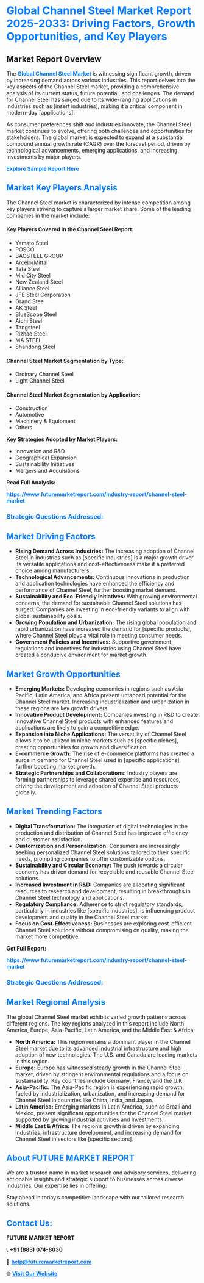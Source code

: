 <h1 style="color: #007BFF;">Global Channel Steel Market Report 2025-2033: Driving Factors, Growth Opportunities, and Key Players</h1>

<section id="overview">
<h2>Market Report Overview</h2>
<p>The <a href="https://www.futuremarketreport.com/industry-report/channel-steel-market" style="color: #007BFF; text-decoration: none;"><strong>Global Channel Steel Market</strong></a> is witnessing significant growth, driven by increasing demand across various industries. This report delves into the key aspects of the Channel Steel market, providing a comprehensive analysis of its current status, future potential, and challenges. The demand for Channel Steel has surged due to its wide-ranging applications in industries such as [insert industries], making it a critical component in modern-day [applications].</p>
<p>As consumer preferences shift and industries innovate, the Channel Steel market continues to evolve, offering both challenges and opportunities for stakeholders. The global market is expected to expand at a substantial compound annual growth rate (CAGR) over the forecast period, driven by technological advancements, emerging applications, and increasing investments by major players.</p>
</section>

<section id="overview">
<p><a href="https://www.futuremarketreport.com/request-sample/reportId=59460" style="color: #007BFF; text-decoration: none;"><strong>Explore Sample Report Here</strong></a></p>
</section>

<section id="key-players">
<h2 style="color: #007BFF;">Market Key Players Analysis</h2>
<p>The Channel Steel market is characterized by intense competition among key players striving to capture a larger market share. Some of the leading companies in the market include:</p>
<h4>Key Players Covered in the Channel Steel Report:</h4>
<ul><li>Yamato Steel</li><li>POSCO</li><li>BAOSTEEL GROUP</li><li>ArcelorMittal</li><li>Tata Steel</li><li>Mid City Steel</li><li>New Zealand Steel</li><li>Alliance Steel</li><li>JFE Steel Corporation</li><li>Grand Stee</li><li>AK Steel</li><li>BlueScope Steel</li><li>Aichi Steel</li><li>Tangsteel</li><li>Rizhao Steel</li><li>MA STEEL</li><li>Shandong Steel</li></ul>
<h4>Channel Steel Market Segmentation by Type:</h4>
<ul><li>Ordinary Channel Steel</li><li>Light Channel Steel</li></ul>

<h4>Channel Steel Market Segmentation by Application:</h4>
<ul><li>Construction</li><li>Automotive</li><li>Machinery &amp; Equipment</li><li>Others</li></ul>
<p><strong>Key Strategies Adopted by Market Players:</strong></p>
<ul>
<li>Innovation and R&D</li>
<li>Geographical Expansion</li>
<li>Sustainability Initiatives</li>
<li>Mergers and Acquisitions</li>
</ul>
</section>

<section>
<p><strong>Read Full Analysis: </strong></p><a href="https://www.futuremarketreport.com/industry-report/channel-steel-market" style="color: #007BFF; text-decoration: none;"><strong>https://www.futuremarketreport.com/industry-report/channel-steel-market</strong></a>
<h3 style="color: #007BFF;">Strategic Questions Addressed:</h3>
</section>

<section id="driving-factors">
<h2 style="color: #007BFF;">Market Driving Factors</h2>
<ul>
<li><strong>Rising Demand Across Industries:</strong> The increasing adoption of Channel Steel in industries such as [specific industries] is a major growth driver. Its versatile applications and cost-effectiveness make it a preferred choice among manufacturers.</li>
<li><strong>Technological Advancements:</strong> Continuous innovations in production and application technologies have enhanced the efficiency and performance of Channel Steel, further boosting market demand.</li>
<li><strong>Sustainability and Eco-Friendly Initiatives:</strong> With growing environmental concerns, the demand for sustainable Channel Steel solutions has surged. Companies are investing in eco-friendly variants to align with global sustainability goals.</li>
<li><strong>Growing Population and Urbanization:</strong> The rising global population and rapid urbanization have increased the demand for [specific products], where Channel Steel plays a vital role in meeting consumer needs.</li>
<li><strong>Government Policies and Incentives:</strong> Supportive government regulations and incentives for industries using Channel Steel have created a conducive environment for market growth.</li>
</ul>
</section>

<section id="growth-opportunities">
<h2 style="color: #007BFF;">Market Growth Opportunities</h2>
<ul>
<li><strong>Emerging Markets:</strong> Developing economies in regions such as Asia-Pacific, Latin America, and Africa present untapped potential for the Channel Steel market. Increasing industrialization and urbanization in these regions are key growth drivers.</li>
<li><strong>Innovative Product Development:</strong> Companies investing in R&D to create innovative Channel Steel products with enhanced features and applications are likely to gain a competitive edge.</li>
<li><strong>Expansion into Niche Applications:</strong> The versatility of Channel Steel allows it to be utilized in niche markets such as [specific niches], creating opportunities for growth and diversification.</li>
<li><strong>E-commerce Growth:</strong> The rise of e-commerce platforms has created a surge in demand for Channel Steel used in [specific applications], further boosting market growth.</li>
<li><strong>Strategic Partnerships and Collaborations:</strong> Industry players are forming partnerships to leverage shared expertise and resources, driving the development and adoption of Channel Steel products globally.</li>
</ul>
</section>

<section id="trending-factors">
<h2 style="color: #007BFF;">Market Trending Factors</h2>
<ul>
<li><strong>Digital Transformation:</strong> The integration of digital technologies in the production and distribution of Channel Steel has improved efficiency and customer satisfaction.</li>
<li><strong>Customization and Personalization:</strong> Consumers are increasingly seeking personalized Channel Steel solutions tailored to their specific needs, prompting companies to offer customizable options.</li>
<li><strong>Sustainability and Circular Economy:</strong> The push towards a circular economy has driven demand for recyclable and reusable Channel Steel solutions.</li>
<li><strong>Increased Investment in R&D:</strong> Companies are allocating significant resources to research and development, resulting in breakthroughs in Channel Steel technology and applications.</li>
<li><strong>Regulatory Compliance:</strong> Adherence to strict regulatory standards, particularly in industries like [specific industries], is influencing product development and quality in the Channel Steel market.</li>
<li><strong>Focus on Cost-Effectiveness:</strong> Businesses are exploring cost-efficient Channel Steel solutions without compromising on quality, making the market more competitive.</li>
</ul>
</section>

<section>
<p><strong>Get Full Report: </strong></p><a href="https://www.futuremarketreport.com/industry-report/channel-steel-market" style="color: #007BFF; text-decoration: none;"><strong>https://www.futuremarketreport.com/industry-report/channel-steel-market</strong></a>
<h3 style="color: #007BFF;">Strategic Questions Addressed:</h3>
</section>


<section id="regional-analysis">
<h2 style="color: #007BFF;">Market Regional Analysis</h2>
<p>The global Channel Steel market exhibits varied growth patterns across different regions. The key regions analyzed in this report include North America, Europe, Asia-Pacific, Latin America, and the Middle East & Africa:</p>
<ul>
<li><strong>North America:</strong> This region remains a dominant player in the Channel Steel market due to its advanced industrial infrastructure and high adoption of new technologies. The U.S. and Canada are leading markets in this region.</li>
<li><strong>Europe:</strong> Europe has witnessed steady growth in the Channel Steel market, driven by stringent environmental regulations and a focus on sustainability. Key countries include Germany, France, and the U.K.</li>
<li><strong>Asia-Pacific:</strong> The Asia-Pacific region is experiencing rapid growth, fueled by industrialization, urbanization, and increasing demand for Channel Steel in countries like China, India, and Japan.</li>
<li><strong>Latin America:</strong> Emerging markets in Latin America, such as Brazil and Mexico, present significant opportunities for the Channel Steel market, supported by growing industrial activities and investments.</li>
<li><strong>Middle East & Africa:</strong> The region’s growth is driven by expanding industries, infrastructure development, and increasing demand for Channel Steel in sectors like [specific sectors].</li>
</ul>
</section>

<footer>
<h2 style="color: #007BFF;">About FUTURE MARKET REPORT</h2>
<p>We are a trusted name in market research and advisory services, delivering actionable insights and strategic support to businesses across diverse industries. Our expertise lies in offering:</p>

<p>Stay ahead in today’s competitive landscape with our tailored research solutions.</p>

<h2 style="color: #007BFF;">Contact Us:</h2>
<p><strong>FUTURE MARKET REPORT</strong></p>
<p>📞 <strong>+91 (883) 074-8030</strong></p>
<p>📧 <strong><a href="mailto:help@futuremarketreport.com" style="color: #007BFF;">help@futuremarketreport.com</a></strong></p>
<p>🌐 <strong><a href="https://www.futuremarketreport.com/" style="color: #007BFF;">Visit Our Website</a></strong></p>
</footer>